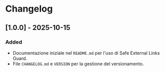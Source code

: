 # Changelog

## [1.0.0] - 2025-10-15
### Added
- Documentazione iniziale nel `README.md` per l'uso di Safe External Links Guard.
- File `CHANGELOG.md` e `VERSION` per la gestione del versionamento.

